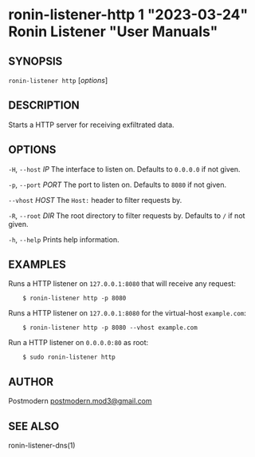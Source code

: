# ronin-listener-http 1 "2023-03-24" Ronin Listener "User Manuals"

## SYNOPSIS

`ronin-listener http` [*options*]

## DESCRIPTION

Starts a HTTP server for receiving exfiltrated data.

## OPTIONS

`-H`, `--host` *IP*
  The interface to listen on. Defaults to `0.0.0.0` if not given.

`-p`, `--port` *PORT*
  The port to listen on. Defaults to `8080` if not given.

`--vhost` *HOST*
  The `Host:` header to filter requests by.

`-R`, `--root` *DIR*
  The root directory to filter requests by. Defaults to `/` if not given.

`-h`, `--help`
  Prints help information.

## EXAMPLES

Runs a HTTP listener on `127.0.0.1:8080` that will receive any request:

        $ ronin-listener http -p 8080

Runs a HTTP listener on `127.0.0.1:8080` for the virtual-host `example.com`:

        $ ronin-listener http -p 8080 --vhost example.com

Run a HTTP listener on `0.0.0.0:80` as root:

        $ sudo ronin-listener http

## AUTHOR

Postmodern <postmodern.mod3@gmail.com>

## SEE ALSO

ronin-listener-dns(1)
